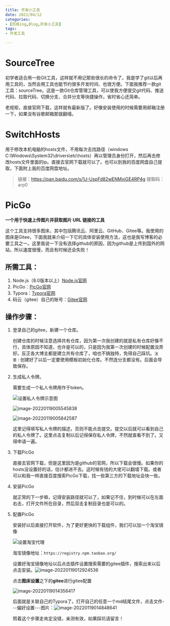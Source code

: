 ```yaml
---
title: 开发小工具
date: 2021/04/12
categories:
- [历练ing,Blog,开发小工具]
tags:
- 开发工具

---
```


# SourceTree

初学者适合用一些Git工具，这样就不用记那些很长的命令了。我是学了git以后再用工具的，当然会用工具也能节约很多开发时间、也很方便。下面我推荐一款git工具：sourceTree。这是一款Git仓库管理工具，可以使我方便提交git代码、推送代码、拉取代码、切换分支、合并分支等快捷操作，省时省心还简单。

老规矩，直接官网下载，这样就有最新版了。好像安装使用的时候需要用邮箱注册一下，如果没有谷歌邮箱那就翻墙。

# SwitchHosts

用于修改本机电脑的hosts文件，不用每次去找路径（windows C:\Windows\System32\drivers\etc\hosts）再以管理员身份打开，然后再去修改hosts文件里面的ip。直接去官网下载就可以了。也可以到我的百度网盘自己提取，下面附上我的百度网盘地址。

> 链接：https://pan.baidu.com/s/1J-UspFd82wENMxjGE4RP4g
> 提取码：arp0 

# PicGo

**一个用于快速上传图片并获取图片 URL 链接的工具**

这个工具支持很多图床，其中包括腾讯云、阿里云、GitHub、Gitee等。我使用的图床是Gitee，下面我就来介绍一下它的具体安装使用方法，这也是我写博客的必要工具之一。这里我说一下没有选择github的原因，因为github是上传到国外的网站，所以速度很慢，而且有时候还会失败！

## 所需工具：

1. Node.js（8.0版本以上）[Node.js官网](https://nodejs.org/zh-cn/)
2. PicGo：[PicGo官网](https://picgo.github.io/PicGo-Doc/zh/guide)
3. Typora：[Typora官网](https://www.typora.io/)
4. 码云（gitee）自己的账号：[Gitee官网](https://gitee.com/)

## 操作步骤：

1. 登录自己的gitee，新建一个仓库。

   创建仓库的时候注意选择共有仓库，因为第一次我创建的就是私有仓库好像不行，具体原因不知道，也许是可以的，只是因为我第一次创建的时候配置没弄好。反正各大博主都是建立共有仓库了，咱也不搞独特，免得自己踩坑。`注意：`创建好了以后一定要使用模板初始化仓库。不然连分支都没有。后面会导致保存。

2. 生成私人令牌。

   需要生成一个私人令牌用作于token。

   ![设置私人令牌示意图](https://gitee.com/Lklyx/myimage/raw/master/img/image-20220119005217333.png)

   ![image-20220119005545838](https://gitee.com/Lklyx/myimage/raw/master/img/image-20220119005545838.png)

   ![image-20220119005842587](https://gitee.com/Lklyx/myimage/raw/master/img/image-20220119005842587.png)

   这里记得填写私人令牌的描述，否则不能点击提交。提交以后就可以看到自己的私人令牌了。这里点击复制以后记得保存私人令牌，不然就查看不到了。又得申请一遍。

3. 下载PicGo

   直接去官网下载，但是这里因为是github的官网，所以下载会很慢。如果你的hosts没设置好的话，估计都进不去。这时候有钱的大佬可以翻墙下载。或者可以和我一样直接百度搜索PicGo下载，找一些第三方的下载地址会快一些。

4. 安装PicGo

   就正常的下一步嘛，记得安装路径就可以了，如果记不住，到时候可以在左面右击，打开文件所在目录，然后双击复制目录也是可以的。

5. 配置PicGo

   安装好以后直接打开软件，为了更好更快的下载组件，我们可以加一个淘宝镜像

   ![设置淘宝代理](https://gitee.com/Lklyx/myimage/raw/master/img/%E5%9C%A8PicGo%E4%B8%AD%E8%AE%BE%E7%BD%AE%E4%BB%A3%E7%90%86IMG.png)

   淘宝镜像地址：`https://registry.npm.taobao.org/`

   设置好淘宝镜像地址以后点击插件设置搜索需要的gitee插件，搜索出来以后点击安装。![image-20220119012924536](https://gitee.com/Lklyx/myimage/raw/master/img/image-20220119012924536.png)

   点击**图床设置**之下的**gitee**进行gitee配置

   ![image-20220119014356417](https://gitee.com/Lklyx/myimage/raw/master/img/image-20220119014356417.png)

   后面就是关联自己的Typora了。打开自己的任意一个md结尾文件，点击文件---偏好设置---图片：![image-20220119014848641](https://gitee.com/Lklyx/myimage/raw/master/img/image-20220119014848641.png)

   照着这个步骤走肯定没错，亲测有效，如果踩坑请留言！

